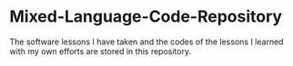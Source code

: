 # Mixed-Language-Code-Repository
The software lessons I have taken and the codes of the lessons I learned with my own efforts are stored in this repository.
